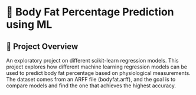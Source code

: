 # 🧠 Body Fat Percentage Prediction using ML
## 📌 Project Overview
An exploratory project on different scikit-learn regression models. This project explores how different machine learning regression models can be used to predict body fat percentage based on physiological measurements.
The dataset comes from an ARFF file (bodyfat.arff), and the goal is to compare models and find the one that achieves the highest accuracy.

